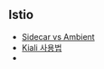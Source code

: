 ## Istio

- [Sidecar vs Ambient](https://github.com/jemlog/tech-study/blob/master/kubernetes/istio/ambient_mode.md)
- [Kiali 사용법](https://github.com/jemlog/tech-study/blob/master/kubernetes/istio/kiali.md)
- 